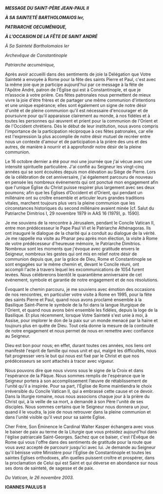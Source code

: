 ***MESSAGE DU SAINT-PÈRE JEAN-PAUL II***

***À SA SAINTETÉ BARTHOLOMAIOS Ier,***

***PATRIARCHE OECUMÉNIQUE,***

***À L'OCCASION DE LA FÊTE DE SAINT ANDRÉ***

*À Sa Sainteté Bartholomaios Ier*

*Archevêque de Constantinople*

*Patriarche œcuménique,*

Après avoir accueilli dans des sentiments de joie la Délégation que Votre Sainteté a envoyée à Rome pour la fête des saints Pierre et Paul, c'est avec la même joie que je participe aujourd'hui par ce message à la fête de l'Apôtre André, patron de l'Église qui est à Constantinople, et que je m’associe à votre prière. Ces fêtes patronales nous permettent de mieux vivre la joie d'être frères et de partager une même communion d'intentions et une unique espérance; elles sont également un signe de notre désir d'unité et de pleine communion qu'il est nécessaire d'encourager et de poursuivre pour qu'il apparaisse clairement au monde, à nos fidèles et à toutes les personnes qui œuvrent et prient pour la communion de l'Orient et de l'Occident chrétiens. Dès le début de leur institution, nous avons compris l'importance de la participation réciproque à ces fêtes patronales, car elle est l'expression la plus accomplie de notre désir mutuel de recréer entre nous un contexte d'amour et de participation à la prière des uns et des autres, de manière à nourrir et à approfondir notre désir de la pleine communion.

Le 16 octobre dernier a été pour moi une journée que j'ai vécue avec une intensité spirituelle particulière. J'ai confié au Seigneur les vingt-cinq années qui se sont écoulées depuis mon élévation au Siège de Pierre. Lors de la célébration de cet anniversaire, j'ai également parcouru de nouveau en pensée les nombreux événements qui ont ponctué mon engagement afin que l'unique Église du Christ puisse respirer plus largement avec ses deux poumons; afin que les Églises d’Occident et d’Orient, qui pendant un millénaire ont su croître ensemble et articuler leurs grandes traditions vitales, marchent toujours plus vers la pleine communion que les circonstances historiques du second millénaire avaient minée \[cf. Salut du Patriarche Dimitrios I, 29 novembre 1979 in AAS 16 (1979), p. 1590\].

Je me souviens de la rencontre à Jérusalem, pendant le Concile Vatican II, entre mon prédécesseur le Pape Paul VI et le Patriarche Athénagoras. Ils ont inauguré le dialogue de la charité qui a conduit au dialogue de la vérité. Je me rappelle ma visite au Phanar peu après mon élection, la visite à Rome de votre prédécesseur d'heureuse mémoire, le Patriarche Dimitrios. Nombreux sont les moments que j'évoque avec gratitude envers le Seigneur, nombreux les gestes qui ont mis en relief notre désir de communion depuis que, par la grâce de Dieu, Rome et Constantinople se sont engagées sur le même chemin et, devant le Concile réuni, ont accompli l'acte à travers lequel les excommunications de 1054 furent levées. Nous célébrerons bientôt le quarantième anniversaire de cet événement, symbole et garantie de notre engagement et de nos résolutions.

Évoquant le chemin parcouru, je me souviens avec émotion des occasions de nos rencontres, en particulier votre visite à Rome en 1995, pour la fête des saints Pierre et Paul, quand nous avons proclamé ensemble à la Basilique Saint-Pierre le symbole de la foi dans la langue liturgique de l'Orient, et quand nous avons béni ensemble les fidèles, depuis la loge de la Basilique. Et plus récemment, lorsque Votre Sainteté s'est unie à moi, à Assise, pour implorer le don de la paix sur un monde menacé par la haine et toujours plus en quête de Dieu. Tout cela donne la mesure de la continuité de notre engagement et nous permet de nous en remettre avec confiance au Seigneur.

Dieu est bon pour nous; en effet, durant toutes ces années, nos liens ont manifesté l'esprit de famille qui nous unit et qui, malgré les difficultés, nous fait progresser vers le but qui nous est fixé par le Christ et que nos prédécesseurs se sont attachés à tracer avec vigueur.

Nous pouvons dire que nous vivons sous le signe de la Croix et dans l'espérance de la Pâque. Nous sommes remplis de l'espérance que le Seigneur portera à son accomplissement l’œuvre de rétablissement de l'unité qu'il a inspirée. Pour sa part, l'Église de Rome maintiendra le choix irréversible du Concile Vatican II, qui a embrassé cette cause et ce devoir. Dans la liturgie romaine, nous nous associons chaque jour à la prière du Christ qui, à la veille de sa mort, a demandé à son Père l'unité de ses disciples. Nous sommes certains que le Seigneur nous donnera un jour, quand il le voudra, la joie de nous retrouver dans la pleine communion et dans l'unité visible qu'il veut pour sa sainte Église.

Cher Frère, Son Éminence le Cardinal Walter Kasper échangera avec vous le baiser de paix au terme de la Liturgie que vous présidez aujourd'hui dans l'église patriarcale Saint-Georges. Sachez que ce baiser, c'est l'Évêque de Rome qui vous l'offre dans des sentiments de gratitude pour la route que vous avez accepté de parcourir jusqu'ici avec lui. Je demande au Seigneur qu'il bénisse votre Ministère pour l'Église de Constantinople et toutes les saintes Églises orthodoxes, afin quelles puissent croître et prospérer, dans la proclamation de Celui qui est Saint et qui déverse en abondance sur nous ses dons de sainteté, de sagesse et de paix.

*Du Vatican, le 26 novembre 2003.*

**IOANNES PAULUS II**